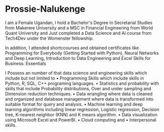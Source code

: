 # Prossie-Nalukenge

I am a Female Ugandan, I hold a Bachelor's Degree in Secretarial Studies from Makerere University and a MSC in Financial Engineering from World Quant University and Just completed a Data Science and AI course from Tech4Dev under the Womenster fellowship. 

In addition, I attended shortccourses and obtained certificates like Programming for Everybody (Getting Started with Python), Neural Networks and Deep Learning, Introduction to Data Engineering and Excel Skills for Business: Essentials

I Possess an number of that data science and engineering skills which include but not limited to
• Programming Skills which include skills in Python, R, SQL, C++ programing languages.
• Statistics and probability with skills that include Probability distributions, Over and under sampling and Dimension reduction techniques.
• Data wrangling where data is cleaned and organized and database management where data is transformed into suitable format for query and analysis.
• Machine learning and deep learning algorithms including linear regression, Logistic regression, Decision tree, K-nearest neighbor (KNN) and K means algorithm.
• Data visualization using Microsoft Excel and PowerBI.
• Cloud computing and 
• Interpersonal skills.
